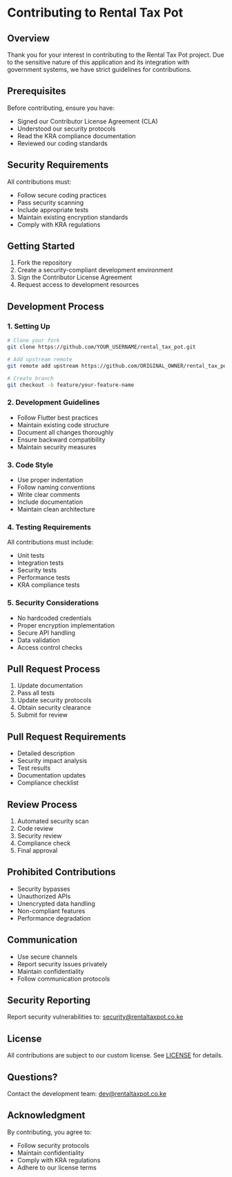 # Contributing to Rental Tax Pot

## Overview
Thank you for your interest in contributing to the Rental Tax Pot project. Due to the sensitive nature of this application and its integration with government systems, we have strict guidelines for contributions.

## Prerequisites
Before contributing, ensure you have:
- Signed our Contributor License Agreement (CLA)
- Understood our security protocols
- Read the KRA compliance documentation
- Reviewed our coding standards

## Security Requirements
All contributions must:
- Follow secure coding practices
- Pass security scanning
- Include appropriate tests
- Maintain existing encryption standards
- Comply with KRA regulations

## Getting Started

1. Fork the repository
2. Create a security-compliant development environment
3. Sign the Contributor License Agreement
4. Request access to development resources

## Development Process

### 1. Setting Up
```bash
# Clone your fork
git clone https://github.com/YOUR_USERNAME/rental_tax_pot.git

# Add upstream remote
git remote add upstream https://github.com/ORIGINAL_OWNER/rental_tax_pot.git

# Create branch
git checkout -b feature/your-feature-name
```

### 2. Development Guidelines
- Follow Flutter best practices
- Maintain existing code structure
- Document all changes thoroughly
- Ensure backward compatibility
- Maintain security measures

### 3. Code Style
- Use proper indentation
- Follow naming conventions
- Write clear comments
- Include documentation
- Maintain clean architecture

### 4. Testing Requirements
All contributions must include:
- Unit tests
- Integration tests
- Security tests
- Performance tests
- KRA compliance tests

### 5. Security Considerations
- No hardcoded credentials
- Proper encryption implementation
- Secure API handling
- Data validation
- Access control checks

## Pull Request Process

1. Update documentation
2. Pass all tests
3. Update security protocols
4. Obtain security clearance
5. Submit for review

## Pull Request Requirements
- Detailed description
- Security impact analysis
- Test results
- Documentation updates
- Compliance checklist

## Review Process
1. Automated security scan
2. Code review
3. Security review
4. Compliance check
5. Final approval

## Prohibited Contributions
- Security bypasses
- Unauthorized APIs
- Unencrypted data handling
- Non-compliant features
- Performance degradation

## Communication
- Use secure channels
- Report security issues privately
- Maintain confidentiality
- Follow communication protocols

## Security Reporting
Report security vulnerabilities to:
security@rentaltaxpot.co.ke

## License
All contributions are subject to our custom license. See [LICENSE](LICENSE) for details.

## Questions?
Contact the development team:
dev@rentaltaxpot.co.ke

## Acknowledgment
By contributing, you agree to:
- Follow security protocols
- Maintain confidentiality
- Comply with KRA regulations
- Adhere to our license terms

